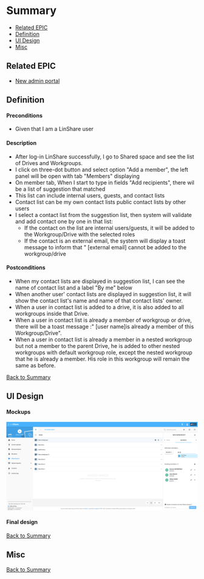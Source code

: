 # Summary

* [Related EPIC](#related-epic)
* [Definition](#definition)
* [UI Design](#ui-design)
* [Misc](#misc)

## Related EPIC

* [New admin portal](./README.md)

## Definition

#### Preconditions

- Given that I am a LinShare user

#### Description

- After log-in LinShare successfully, I go to Shared space and see the list of Drives and Workgroups.
- I click on three-dot button and select option "Add a member", the left panel will be open with tab "Members" displaying
- On member tab, When I start to type in fields "Add recipients", there wil be a list of suggestion that matched
- This list can include internal users, guests, and contact lists 
- Contact list can be my own contact lists public contact lists by other users 
- I select a contact list from the suggestion list, then system will validate and add contact one by one in that list: 
   - If the contact on the list are internal users/guests, it will be added to the Workgroup/Drive with the selected roles 
   - If the contact is an external email, the system will display a toast message to inform that " [external email] cannot be added to the workgroup/drive
#### Postconditions

- When my contact lists are displayed in suggestion list, I can see the name of contact list and a label "By me" below
- When another user' contact lists are displayed in suggestion list, it will show the contact list's name and name of that contact lists' owner.
- When a user in contact list is added to a drive, it is also added to all workgroups inside that Drive.
- When a user in contact list is already a member of workgroup or drive, there will be a toast message :" [user name]is already a member of this Workgroup/Drive".
- When a user in contact list is already a member in a nested workgroup but not a member to the parent Drive, he is added to other nested workgroups with default workgroup role, except the nested workgroup that he is already a member. His role in this workgroup will remain the same as before.

[Back to Summary](#summary)

## UI Design

#### Mockups

![story5](./mockups/5.1.png)


#### Final design

[Back to Summary](#summary)
## Misc

[Back to Summary](#summary)
